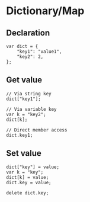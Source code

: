 # Dictionary/Map

## Declaration

```arc
var dict = {
    "key1": "value1",
    "key2": 2,
};
```

## Get value

```arc
// Via string key
dict["key1"];

// Via variable key
var k = "key2";
dict[k];

// Direct member access
dict.key1;
```

## Set value

```arc
dict["key"] = value;
var k = "key";
dict[k] = value;
dict.key = value;

delete dict.key;

```

